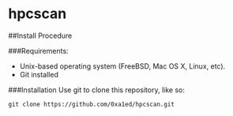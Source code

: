 # hpcscan

##Install Procedure

###Requirements:
* Unix-based operating system (FreeBSD, Mac OS X, Linux, etc).
* Git installed

###Installation
Use git to clone this repository, like so:

`git clone https://github.com/0xa1ed/hpcscan.git`

